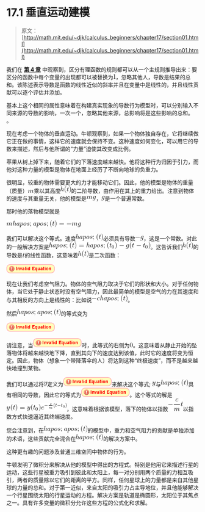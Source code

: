 # 17.1 垂直运动建模

> 原文： [http://math.mit.edu/~djk/calculus_beginners/chapter17/section01.html](http://math.mit.edu/~djk/calculus_beginners/chapter17/section01.html)

我们在 [**第 4 章**](../chapter04/contents.html) 中观察到，区分有理函数的规则都可以从一个主规则推导出来：要区分的函数中每个变量的出现都可以被替换为![](img/tex-c4ca4238a0b923820dcc509a6f75849b.gif)，忽略其他人，导数是结果的总和。该陈述表示导数是函数的线性近似的斜率并且在变量中是线性的，并且线性贡献可以逐个评估并添加。

基本上这个相同的属性意味着在构建真实现象的导数行为模型时，可以分别输入不同来源的导数的影响，一次一个，忽略其他来源，总影响将是这些影响的总和。 。

现在考虑一个物体的垂直运动。牛顿观察到，如果一个物体独自存在，它将继续做它正在做的事情，这样它的速度就会保持不变。这种速度如何变化，可以用它的导数来描述，然后与他所谓的“力量”迫使其改变成比例。

苹果从树上掉下来，随着它们的下落速度越来越快。他将这种行为归因于引力，而他对这种力量的模型是物体在地面上经历了不断向地球的负重力。

很明显，较重的物体需要更大的力才能移动它们。因此，他的模型是物体的重量（质量）![](img/tex-6f8f57715090da2632453988d9a1501b.gif)乘以其高度![](img/tex-6ece45e3f78470bcf0e7db1d3c539a09.gif)的二阶导数，由作用在其上的重力给出。注意到物体的速度与其重量无关，他的模型是![](img/tex-b351bb9b0af6e4fc678749675c53ad67.gif)，![](img/tex-b2f5ff47436671b6e533d8dc3614845d.gif)是一个普遍常数。

那时他的落物模型就是

![](img/tex-dd2d0e028b185bce1d0560c096e87e02.gif)

我们可以解决这个等式。速度![](img/tex-65e4158ee9f05c5148ae2663e8876a72.gif)必须具有导数![](img/tex-ef07c065bf3b6a37452f81f6ce4e7ea2.gif)，这是一个常数。对此的一般解决方案是![](img/tex-9b53035eb2237f95a3f686c02f0f21e3.gif)。这告诉我们![](img/tex-6ece45e3f78470bcf0e7db1d3c539a09.gif)的导数是![](img/tex-e358efa489f58062f10dd7316b65649e.gif)的线性函数，这意味着![](img/tex-6ece45e3f78470bcf0e7db1d3c539a09.gif)是二次函数：

![](img/tex-34f044ae97f6c060f595f2ee8bd71eb7.gif)

现在让我们考虑空气阻力。物体的空气阻力取决于它们的形状和大小。对于任何物体，当它处于静止状态时没有空气阻力，因此最简单的模型是空气的力在其速度和与其相反的方向上是线性的：比如说![](img/tex-7cfc3b4bf7594760cd4a5d60b9b3468d.gif)。

然后![](img/tex-b601bda34ea38165813cc396e3ec12dc.gif)的等式变为

![](img/tex-42a36cc16ae7151b92da3509f92f867d.gif)

请注意，当![](img/tex-19e3f5893d313a45a4ca1145ae864d5c.gif)时，此等式的右侧为![](img/tex-cfcd208495d565ef66e7dff9f98764da.gif)。这意味着从静止开始的坠落物体将越来越快地下降，直到其向下的速度达到该值，此时它的速度将变为恒定。因此，物体（想象一个带降落伞的人）将达到这种“终极速度”，而不是越来越快地撞到某物。

我们可以通过将![](img/tex-415290769594460e2e485922904f345d.gif)定义为![](img/tex-a36fc4bca6c310c83bec34c7d11a232f.gif)来解决这个等式; ![](img/tex-415290769594460e2e485922904f345d.gif)与![](img/tex-65e4158ee9f05c5148ae2663e8876a72.gif)具有相同的导数，因此它的等式为![](img/tex-04716ae2c709a4bd1cf60bcfe87655e6.gif)。这个等式的解是![](img/tex-734135d264be13747e7d14011ddfef29.gif)，这意味着根据该模型，落下的物体以指数![](img/tex-ee29e41f99d941f02d0ff1cbd6412bd3.gif)以指数方式快速逼近其终端速度。

您会注意到，在![](img/tex-b601bda34ea38165813cc396e3ec12dc.gif)的模型中，重力和空气阻力的贡献是单独添加的术语，这些贡献完全混合在![](img/tex-65e4158ee9f05c5148ae2663e8876a72.gif)的解决方案中。

这种更有趣的问题涉及普通三维空间中物体的行为。

牛顿发明了微积分来解决从他的模型中得出的方程式。特别是他用它来描述行星的运动，这些行星被重力吸引到彼此和太阳上，每一对分别用两个质量的力相互吸引，两者的质量除以它们的距离的平方。同样，任何星球上的力量都是来自其他星球的力量的总和。对于第一近似，来自太阳的吸引力占主导地位，并且他能够解决一个行星围绕太阳的行星运动的方程。解决方案是轨道是椭圆形，太阳位于其焦点之一。具有许多变量的微积分允许这些方程的公式化和求解。